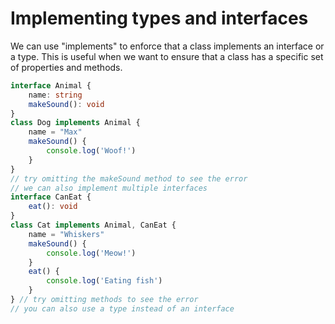 # Implementing types and interfaces

We can use "implements" to enforce that a class implements an interface or a type. This is useful when we want to ensure that a class has a specific set of properties and methods.

```ts  {monaco-run}
interface Animal {
    name: string
    makeSound(): void
}
class Dog implements Animal {
    name = "Max"
    makeSound() {
        console.log('Woof!')
    }
}
// try omitting the makeSound method to see the error
// we can also implement multiple interfaces
interface CanEat {
    eat(): void
}
class Cat implements Animal, CanEat {
    name = "Whiskers"
    makeSound() {
        console.log('Meow!')
    }
    eat() {
        console.log('Eating fish')
    }
} // try omitting methods to see the error
// you can also use a type instead of an interface
```